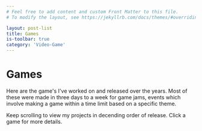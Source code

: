 ```yaml
---
# Feel free to add content and custom Front Matter to this file.
# To modify the layout, see https://jekyllrb.com/docs/themes/#overriding-theme-defaults

layout: post-list
title: Games
is-toolbar: true
category: 'Video-Game'
---
```


<h1>Games</h1>
<p>
  Here are the game's I've worked on and released over the years. Most of these were made in three days to a week for game jams, events which involve making a game within a time limit based on a specific theme.
</p>

<p style="margin-bottom: 100px;">
  Keep scrolling to view my projects in decending order of release. Click a game for more details.
</p>
